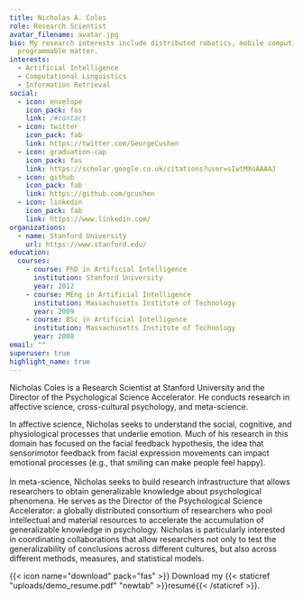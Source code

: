 ```yaml
---
title: Nicholas A. Coles
role: Research Scientist
avatar_filename: avatar.jpg
bio: My research interests include distributed robotics, mobile computing and
  programmable matter.
interests:
  - Artificial Intelligence
  - Computational Linguistics
  - Information Retrieval
social:
  - icon: envelope
    icon_pack: fas
    link: /#contact
  - icon: twitter
    icon_pack: fab
    link: https://twitter.com/GeorgeCushen
  - icon: graduation-cap
    icon_pack: fas
    link: https://scholar.google.co.uk/citations?user=sIwtMXoAAAAJ
  - icon: github
    icon_pack: fab
    link: https://github.com/gcushen
  - icon: linkedin
    icon_pack: fab
    link: https://www.linkedin.com/
organizations:
  - name: Stanford University
    url: https://www.stanford.edu/
education:
  courses:
    - course: PhD in Artificial Intelligence
      institution: Stanford University
      year: 2012
    - course: MEng in Artificial Intelligence
      institution: Massachusetts Institute of Technology
      year: 2009
    - course: BSc in Artificial Intelligence
      institution: Massachusetts Institute of Technology
      year: 2008
email: ""
superuser: true
highlight_name: true
---
```

Nicholas Coles is a Research Scientist at Stanford University and the Director of the Psychological Science Accelerator. He conducts research in affective science, cross-cultural psychology, and meta-science.

In affective science, Nicholas seeks to understand the social, cognitive, and physiological processes that underlie emotion. Much of his research in this domain has focused on the facial feedback hypothesis, the idea that sensorimotor feedback from facial expression movements can impact emotional processes (e.g., that smiling can make people feel happy).\
\
In meta-science, Nicholas seeks to build research infrastructure that allows researchers to obtain generalizable knowledge about psychological phenomena. He serves as the Director of the Psychological Science Accelerator: a globally distributed consortium of researchers who pool intellectual and material resources to accelerate the accumulation of generalizable knowledge in psychology. Nicholas is particularly interested in coordinating collaborations that allow researchers not only to test the generalizability of conclusions across different cultures, but also across different methods, measures, and statistical models.

{{< icon name="download" pack="fas" >}} Download my {{< staticref "uploads/demo_resume.pdf" "newtab" >}}resumé{{< /staticref >}}.